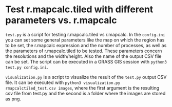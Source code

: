 # Test r.mapcalc.tiled with different parameters vs. r.mapcalc

`test.py` is a script for testing r.mapcalc.tiled vs r.mapcalc. In the `config.ini` you can set some general parameters like the map on which the region has to be set, the r.mapcalc expression and the number of processes, as well as the parameters of r.mapcalc.tiled to be tested. These parameters concern the resolutions and the width/height. Also the name of the output CSV file can be set.
The script can be executed in a GRASS GIS session with `python3 test.py config.ini`.

`visualization.py` is a script to visualize the result of the `test.py` output CSV file.
It can be executed with `python3 visualization.py rmapcalctiled_test.csv images`, where the first argument is the resulting csv file from test.py and the second is a folder where the images are stored as png.
